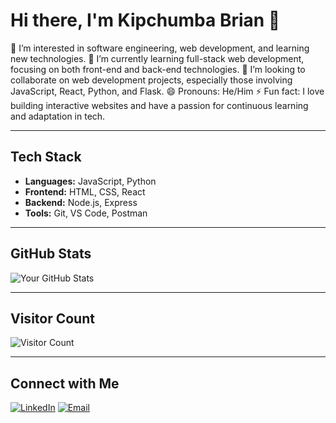 # Hi there, I'm Kipchumba Brian 👋

👀 I’m interested in software engineering, web development, and learning new technologies.
🌱 I’m currently learning full-stack web development, focusing on both front-end and back-end technologies.
💞️ I’m looking to collaborate on web development projects, especially those involving JavaScript, React, Python, and Flask.
😄 Pronouns: He/Him
⚡ Fun fact: I love building interactive websites and have a passion for continuous learning and adaptation in tech.

---

## Tech Stack

- **Languages:** JavaScript, Python
- **Frontend:** HTML, CSS, React
- **Backend:** Node.js, Express
- **Tools:** Git, VS Code, Postman

---

## GitHub Stats

![Your GitHub Stats](https://github-readme-stats.vercel.app/api?username=DevBrianHQ&show_icons=true&theme=radical)

---

## Visitor Count

![Visitor Count](https://hits.seeyoufarm.com/api/count/incr/badge.svg?url=https%3A%2F%2Fgithub.com%2FDevBrianHQ%2FDevBrianHQ)

---

## Connect with Me

[![LinkedIn](https://img.shields.io/badge/LinkedIn-Connect-blue?style=for-the-badge&logo=linkedin)](https://www.linkedin.com/in/your-linkedin-profile)
[![Email](https://img.shields.io/badge/Email-Send%20Email-red?style=for-the-badge&logo=gmail)](mailto:kipchumbabrian47@gmail.com)
